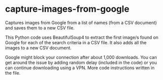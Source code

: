 # capture-images-from-google

Captures images from Google from a list of names (from a CSV document) and saves them to a new CSV file. 

This Python code uses BeautifulSoup4 to extract the first image/s found on Google for each of the search criteria in a CSV file. 
It also adds all the images to a new CSV document. 

Google might block your connection after about 1,000 downloads. You can get around the issue by adding random delay (included in the code) or you can continue downloading using a VPN. More code instructions written in the file.
